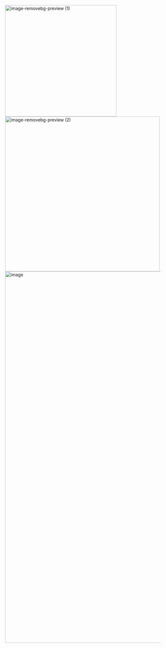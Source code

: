 <img width="360" height="360" alt="image-removebg-preview (1)" src="https://github.com/user-attachments/assets/6fd640ff-1a66-4702-a459-92b9ac7008dc" />

<img width="500" height="500" alt="image-removebg-preview (2)" src="https://github.com/user-attachments/assets/6bebcdfa-5c77-4c17-8e5c-f8602354d9db" />

<img width="1200" height="1200" alt="image" src="https://github.com/user-attachments/assets/e74e4f57-01dd-4ca2-8141-327c9142ef1e" />

